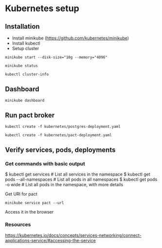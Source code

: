 # Kubernetes setup

## Installation

* Install minikube (https://github.com/kubernetes/minikube)
* Install kubectl
* Setup cluster

```
minikube start --disk-size="10g --memory="4096"

minikube status

kubectl cluster-info
```




## Dashboard

`minikube dashboard`

## Run pact broker


```
kubectl create -f kubernetes/postgres-deployment.yaml

kubectl create -f kubernetes/pact-deployment.yaml
```

## Verify services, pods, deployments

###  Get commands with basic output
$ kubectl get services                          # List all services in the namespace
$ kubectl get pods --all-namespaces             # List all pods in all namespaces
$ kubectl get pods -o wide                      # List all pods in the namespace, with more details

Get URI for pact

`minikube service pact --url`

Access it in the browser

### Resources

https://kubernetes.io/docs/concepts/services-networking/connect-applications-service/#accessing-the-service
